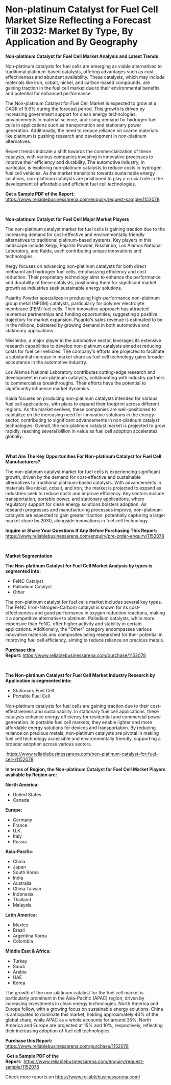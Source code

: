 <p><h1>Non-platinum Catalyst for Fuel Cell Market Size Reflecting a Forecast Till 2032: Market By Type, By Application and By Geography</h1></p><p><strong>Non-platinum Catalyst for Fuel Cell Market Analysis and Latest Trends</strong></p>
<p><p>Non-platinum catalysts for fuel cells are emerging as viable alternatives to traditional platinum-based catalysts, offering advantages such as cost-effectiveness and abundant availability. These catalysts, which may include materials like iron, cobalt, nickel, and carbon-based compounds, are gaining traction in the fuel cell market due to their environmental benefits and potential for enhanced performance.</p><p>The Non-platinum Catalyst for Fuel Cell Market is expected to grow at a CAGR of 9.6% during the forecast period. This growth is driven by increasing government support for clean energy technologies, advancements in material science, and rising demand for hydrogen fuel cells in applications such as transportation and stationary power generation. Additionally, the need to reduce reliance on scarce materials like platinum is pushing research and development in non-platinum alternatives.</p><p>Recent trends indicate a shift towards the commercialization of these catalysts, with various companies investing in innovative processes to improve their efficiency and durability. The automotive industry, in particular, is exploring non-platinum catalysts to reduce costs in hydrogen fuel cell vehicles. As the market transitions towards sustainable energy solutions, non-platinum catalysts are positioned to play a crucial role in the development of affordable and efficient fuel cell technologies.</p></p>
<p><strong>Get a Sample PDF of the Report:&nbsp;</strong> <a href="https://www.reliablebusinessarena.com/enquiry/request-sample/1152078?utm_campaign=2259&utm_medium=2&utm_source=Github&utm_content=ia&utm_term=05022025&utm_id=non-platinum-catalyst-for-fuel-cell">https://www.reliablebusinessarena.com/enquiry/request-sample/1152078</a></p>
<p>&nbsp;</p>
<p><strong>Non-platinum Catalyst for Fuel Cell Major Market Players</strong></p>
<p><p>The non-platinum catalyst market for fuel cells is gaining traction due to the increasing demand for cost-effective and environmentally friendly alternatives to traditional platinum-based systems. Key players in this landscape include Xergy, Pajarito Powder, Nisshinbo, Los Alamos National Laboratory, and Kaida, each contributing unique innovations and technologies.</p><p>Xergy focuses on advancing non-platinum catalysts for both direct methanol and hydrogen fuel cells, emphasizing efficiency and cost reduction. Their proprietary technology aims to enhance the performance and durability of these catalysts, positioning them for significant market growth as industries seek sustainable energy solutions.</p><p>Pajarito Powder specializes in producing high-performance non-platinum group metal (NPGM) catalysts, particularly for polymer electrolyte membrane (PEM) fuel cells. Their innovative approach has attracted numerous partnerships and funding opportunities, suggesting a positive trajectory for market expansion. Pajarito's sales revenue is estimated to be in the millions, bolstered by growing demand in both automotive and stationary applications.</p><p>Nisshinbo, a major player in the automotive sector, leverages its extensive research capabilities to develop non-platinum catalysts aimed at reducing costs for fuel cell vehicles. The company's efforts are projected to facilitate a substantial increase in market share as fuel cell technology gains broader acceptance in the automotive industry.</p><p>Los Alamos National Laboratory contributes cutting-edge research and development in non-platinum catalysts, collaborating with industry partners to commercialize breakthroughs. Their efforts have the potential to significantly influence market dynamics.</p><p>Kaida focuses on producing non-platinum catalysts intended for various fuel cell applications, with plans to expand their footprint across different regions. As the market evolves, these companies are well-positioned to capitalize on the increasing need for innovative solutions in the energy sector, contributing to significant advancements in non-platinum catalyst technologies. Overall, the non-platinum catalyst market is projected to grow rapidly, reaching several billion in value as fuel cell adoption accelerates globally.</p></p>
<p>&nbsp;</p>
<p><strong>What Are The Key Opportunities For Non-platinum Catalyst for Fuel Cell Manufacturers?</strong></p>
<p><p>The non-platinum catalyst market for fuel cells is experiencing significant growth, driven by the demand for cost-effective and sustainable alternatives to traditional platinum-based catalysts. With advancements in materials like nickel, cobalt, and iron, the market is projected to expand as industries seek to reduce costs and improve efficiency. Key sectors include transportation, portable power, and stationary applications, where regulatory support for clean energy solutions bolsters adoption. As research progresses and manufacturing processes improve, non-platinum catalysts are expected to gain greater traction, potentially capturing a larger market share by 2030, alongside innovations in fuel cell technology.</p></p>
<p><strong>Inquire or Share Your Questions If Any Before Purchasing This Report:</strong> <a href="https://www.reliablebusinessarena.com/enquiry/pre-order-enquiry/1152078?utm_campaign=2259&utm_medium=2&utm_source=Github&utm_content=ia&utm_term=05022025&utm_id=non-platinum-catalyst-for-fuel-cell">https://www.reliablebusinessarena.com/enquiry/pre-order-enquiry/1152078</a></p>
<p>&nbsp;</p>
<p><strong>Market Segmentation</strong></p>
<p><strong>The Non-platinum Catalyst for Fuel Cell Market Analysis by types is segmented into:</strong></p>
<p><ul><li>FeNC Catalyst</li><li>Palladium Catalyst</li><li>Other</li></ul></p>
<p><p>The non-platinum catalyst for fuel cells market includes several key types. The FeNC (Iron-Nitrogen-Carbon) catalyst is known for its cost-effectiveness and good performance in oxygen reduction reactions, making it a competitive alternative to platinum. Palladium catalysts, while more expensive than FeNC, offer higher activity and stability in certain applications. Additionally, the "Other" category encompasses various innovative materials and composites being researched for their potential in improving fuel cell efficiency, aiming to reduce reliance on precious metals.</p></p>
<p><strong>Purchase this Report:&nbsp;</strong><a href="https://www.reliablebusinessarena.com/purchase/1152078?utm_campaign=2259&utm_medium=2&utm_source=Github&utm_content=ia&utm_term=05022025&utm_id=non-platinum-catalyst-for-fuel-cell">https://www.reliablebusinessarena.com/purchase/1152078</a></p>
<p>&nbsp;</p>
<p><strong>The Non-platinum Catalyst for Fuel Cell Market Industry Research by Application is segmented into:</strong></p>
<p><ul><li>Stationary Fuel Cell</li><li>Portable Fuel Cell</li></ul></p>
<p><p>Non-platinum catalysts for fuel cells are gaining traction due to their cost-effectiveness and sustainability. In stationary fuel cell applications, these catalysts enhance energy efficiency for residential and commercial power generation. In portable fuel cell markets, they enable lighter and more affordable energy solutions for devices and transportation. By reducing reliance on precious metals, non-platinum catalysts are pivotal in making fuel cell technology accessible and environmentally friendly, supporting a broader adoption across various sectors.</p></p>
<p><a href="https://www.reliablebusinessarena.com/non-platinum-catalyst-for-fuel-cell-r1152078?utm_campaign=2259&utm_medium=2&utm_source=Github&utm_content=ia&utm_term=05022025&utm_id=non-platinum-catalyst-for-fuel-cell">&nbsp;https://www.reliablebusinessarena.com/non-platinum-catalyst-for-fuel-cell-r1152078</a></p>
<p><strong>In terms of Region, the Non-platinum Catalyst for Fuel Cell Market Players available by Region are:</strong></p>
<p>
    <p> <strong> North America: </strong>
        <ul>
            <li>United States</li>
            <li>Canada</li>
        </ul>
        </p> 
    <p> <strong> Europe: </strong>
        <ul>
            <li>Germany</li>
            <li>France</li>
            <li>U.K.</li>
            <li>Italy</li>
            <li>Russia</li>
        </ul>
        </p> 
    <p> <strong> Asia-Pacific: </strong>
        <ul>
            <li>China</li>
            <li>Japan</li>
            <li>South Korea</li>
            <li>India</li>
            <li>Australia</li>
            <li>China Taiwan</li>
            <li>Indonesia</li>
            <li>Thailand</li>
            <li>Malaysia</li>
        </ul>
        </p> 
    <p> <strong> Latin America: </strong>
        <ul>
            <li>Mexico</li>
            <li>Brazil</li>
            <li>Argentina Korea</li>
            <li>Colombia</li>
        </ul>
        </p> 
    <p> <strong> Middle East & Africa: </strong>
        <ul>
            <li>Turkey</li>
            <li>Saudi</li>
            <li>Arabia</li>
            <li>UAE</li>
            <li>Korea</li>
        </ul>
    </p>
    </p>
<p><p>The growth of the non-platinum catalyst for the fuel cell market is particularly prominent in the Asia-Pacific (APAC) region, driven by increasing investments in clean energy technologies. North America and Europe follow, with a growing focus on sustainable energy solutions. China is anticipated to dominate this market, holding approximately 40% of the global share, while APAC as a whole accounts for around 35%. North America and Europe are projected at 15% and 10%, respectively, reflecting their increasing adoption of fuel cell technologies.</p></p>
<p><strong>Purchase this Report: </strong><a href="https://www.reliablebusinessarena.com/purchase/1152078?utm_campaign=2259&utm_medium=2&utm_source=Github&utm_content=ia&utm_term=05022025&utm_id=non-platinum-catalyst-for-fuel-cell">https://www.reliablebusinessarena.com/purchase/1152078</a></p>
<p>&nbsp;<strong>Get a Sample PDF of the Report:&nbsp;&nbsp;</strong><a href="https://www.reliablebusinessarena.com/enquiry/request-sample/1152078?utm_campaign=2259&utm_medium=2&utm_source=Github&utm_content=ia&utm_term=05022025&utm_id=non-platinum-catalyst-for-fuel-cell">https://www.reliablebusinessarena.com/enquiry/request-sample/1152078</a></p>
<p><strong></strong></p>
<p>Check more reports on <a href="https://www.reliablebusinessarena.com/?utm_campaign=2259&utm_medium=2&utm_source=Github&utm_content=ia&utm_term=05022025&utm_id=non-platinum-catalyst-for-fuel-cell">https://www.reliablebusinessarena.com/</a></p>